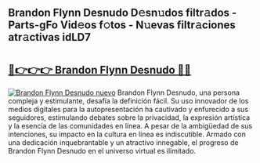 ## Brandon Flynn Desnudo D𝚎sn𝚞dos filtr𝚊dos - Parts-gFo Vid𝚎os f𝚘tos - N𝚞evas filtr𝚊ciones atr𝚊ctivas idLD7

# <h2><a href="http://mb2wgz.tromn.icu/?c=Brandon+Flynn+Desnudo">🔗👉👉👉 Brandon Flynn Desnudo 🔗🔗</a></h2>

[![Brandon Flynn Desnudo nuevo](https://i.imgur.com/pEAQMta.gif)](http://mb2wgz.tromn.icu/?c=Brandon+Flynn+Desnudo)
Brandon Flynn Desnudo, una persona compleja y estimulante, desafía la definición fácil. Su uso innovador de los medios digitales para la autopresentación ha cautivado y enfurecido a sus seguidores, estimulando debates sobre la privacidad, la expresión artística y la esencia de las comunidades en línea. A pesar de la ambigüedad de sus intenciones, su impacto en la cultura en línea es indiscutible. Armado con una dedicación inquebrantable y un atractivo innegable, el progreso de Brandon Flynn Desnudo en el universo virtual es ilimitado.

